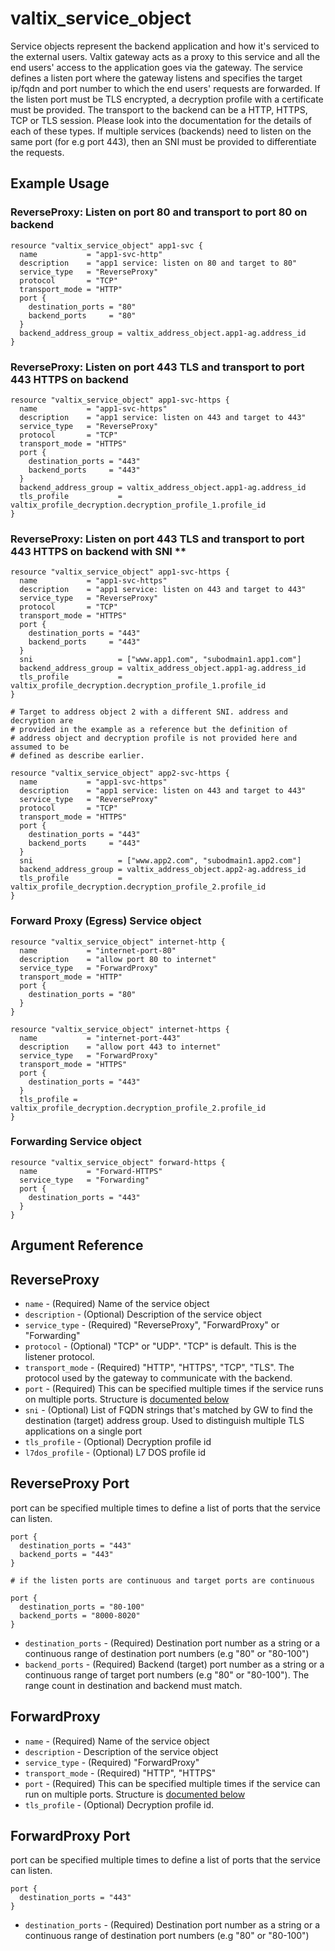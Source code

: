 # valtix_service_object

Service objects represent the backend application and how it's serviced to the external users.
Valtix gateway acts as a proxy to this service and all the end users' access to the application
goes via the gateway. The service defines a listen port where the gateway listens and specifies
the target ip/fqdn and port number to which the end users' requests are forwarded. If the listen
port must be TLS encrypted, a decryption profile with a certificate must be provided.
The transport to the backend can be a HTTP, HTTPS, TCP or TLS session. Please look into the
documentation for the details of each of these types.
If multiple services (backends) need to listen on the same port (for e.g port 443), then an SNI
must be provided to differentiate the requests.

## Example Usage

### ReverseProxy: Listen on port 80 and transport to port 80 on backend

```hcl
resource "valtix_service_object" app1-svc {
  name           = "app1-svc-http"
  description    = "app1 service: listen on 80 and target to 80"
  service_type   = "ReverseProxy"
  protocol       = "TCP"
  transport_mode = "HTTP"
  port {
    destination_ports = "80"
    backend_ports     = "80"
  }
  backend_address_group = valtix_address_object.app1-ag.address_id
}
```

### ReverseProxy: Listen on port 443 TLS and transport to port 443 HTTPS on backend

```hcl
resource "valtix_service_object" app1-svc-https {
  name           = "app1-svc-https"
  description    = "app1 service: listen on 443 and target to 443"
  service_type   = "ReverseProxy"
  protocol       = "TCP"
  transport_mode = "HTTPS"
  port {
    destination_ports = "443"
    backend_ports     = "443"
  }
  backend_address_group = valtix_address_object.app1-ag.address_id
  tls_profile           = valtix_profile_decryption.decryption_profile_1.profile_id
}
```

### ReverseProxy: Listen on port 443 TLS and transport to port 443 HTTPS on backend with SNI **

```hcl
resource "valtix_service_object" app1-svc-https {
  name           = "app1-svc-https"
  description    = "app1 service: listen on 443 and target to 443"
  service_type   = "ReverseProxy"
  protocol       = "TCP"
  transport_mode = "HTTPS"
  port {
    destination_ports = "443"
    backend_ports     = "443"
  }
  sni                   = ["www.app1.com", "subodmain1.app1.com"]
  backend_address_group = valtix_address_object.app1-ag.address_id
  tls_profile           = valtix_profile_decryption.decryption_profile_1.profile_id
}

# Target to address object 2 with a different SNI. address and decryption are
# provided in the example as a reference but the definition of
# address object and decryption profile is not provided here and assumed to be
# defined as describe earlier.

resource "valtix_service_object" app2-svc-https {
  name           = "app1-svc-https"
  description    = "app1 service: listen on 443 and target to 443"
  service_type   = "ReverseProxy"
  protocol       = "TCP"
  transport_mode = "HTTPS"
  port {
    destination_ports = "443"
    backend_ports     = "443"
  }
  sni                   = ["www.app2.com", "subodmain1.app2.com"]
  backend_address_group = valtix_address_object.app2-ag.address_id
  tls_profile           = valtix_profile_decryption.decryption_profile_2.profile_id
}
```

### Forward Proxy (Egress) Service object

```hcl
resource "valtix_service_object" internet-http {
  name           = "internet-port-80"
  description    = "allow port 80 to internet"
  service_type   = "ForwardProxy"
  transport_mode = "HTTP"
  port {
    destination_ports = "80"
  }
}

resource "valtix_service_object" internet-https {
  name           = "internet-port-443"
  description    = "allow port 443 to internet"
  service_type   = "ForwardProxy"
  transport_mode = "HTTPS"
  port {
    destination_ports = "443"
  }
  tls_profile = valtix_profile_decryption.decryption_profile_2.profile_id
}
```

### Forwarding Service object

```hcl
resource "valtix_service_object" forward-https {
  name           = "Forward-HTTPS"
  service_type   = "Forwarding"
  port {
    destination_ports = "443"
  }
}
```

## Argument Reference

## ReverseProxy

* `name` - (Required) Name of the service object
* `description` - (Optional) Description of the service object
* `service_type` - (Required) "ReverseProxy", "ForwardProxy" or "Forwarding"
* `protocol` - (Optional) "TCP" or "UDP". "TCP" is default. This is the listener protocol.
* `transport_mode` - (Required) "HTTP", "HTTPS", "TCP", "TLS". The protocol used by the gateway to communicate with the backend.
* `port` - (Required) This can be specified multiple times if the service runs on multiple ports. Structure is [documented below](#reverseproxy-port)
* `sni` - (Optional) List of FQDN strings that's matched by GW to find the destination (target) address group. Used to distinguish multiple TLS applications on a single port
* `tls_profile` - (Optional) Decryption profile id
* `l7dos_profile` - (Optional) L7 DOS profile id

## ReverseProxy Port

port can be specified multiple times to define a list of ports that the service can listen.

```hcl
port {
  destination_ports = "443"
  backend_ports = "443"
}

# if the listen ports are continuous and target ports are continuous

port {
  destination_ports = "80-100"
  backend_ports = "8000-8020"
}
```

* `destination_ports` - (Required) Destination port number as a string or a continuous range of destination port numbers (e.g "80" or "80-100")
* `backend_ports` - (Required) Backend (target) port number as a string or a continuous range of target port numbers (e.g "80" or "80-100"). The range count in destination and backend must match.


## ForwardProxy

* `name` - (Required) Name of the service object
* `description` - Description of the service object
* `service_type` - (Required) "ForwardProxy"
* `transport_mode` - (Required) "HTTP", "HTTPS"
* `port` - (Required) This can be specified multiple times if the service can run on multiple ports. Structure is [documented below](#forwardproxy-port)
* `tls_profile` - (Optional) Decryption profile id.

## ForwardProxy Port
port can be specified multiple times to define a list of ports that the service can listen.

```hcl
port {
  destination_ports = "443"
}
```

* `destination_ports` - (Required) Destination port number as a string or a continuous range of destination port numbers (e.g "80" or "80-100")